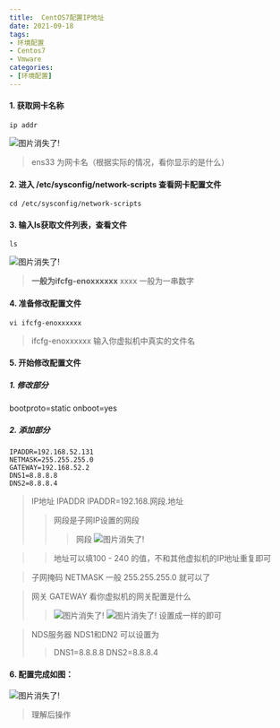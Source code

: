 ```yaml
---
title:  CentOS7配置IP地址
date: 2021-09-18
tags:
- 环境配置
- Centos7
- Vmware
categories:
- [环境配置]
---
```

#### 1. 获取网卡名称
```shell
ip addr
```
![图片消失了!](https://cdn.jsdelivr.net/gh/meimeng-Y/comments@main//imgs/202305171659621.png)

>
>ens33 为网卡名（根据实际的情况，看你显示的是什么）
>

#### 2. 进入 /etc/sysconfig/network-scripts 查看网卡配置文件
```
cd /etc/sysconfig/network-scripts
```
#### 3. 输入**ls**获取文件列表，查看文件
```
ls
```
![图片消失了!](https://cdn.jsdelivr.net/gh/meimeng-Y/comments@main//imgs/202305171718578.png)

>**一般为ifcfg-enoxxxxxx**
>xxxx 一般为一串数字
>

#### 4. 准备修改配置文件
```
vi ifcfg-enoxxxxxx
```
> ifcfg-enoxxxxxx 输入你虚拟机中真实的文件名
> 

#### 5. 开始修改配置文件
##### 1. 修改部分
bootproto=static
onboot=yes

##### 2. 添加部分
```
IPADDR=192.168.52.131
NETMASK=255.255.255.0
GATEWAY=192.168.52.2
DNS1=8.8.8.8
DNS2=8.8.8.4
```
>IP地址 IPADDR
> IPADDR=192.168.网段.地址
>> 网段是子网IP设置的网段
>>> 网段
>>> ![图片消失了!](https://cdn.jsdelivr.net/gh/meimeng-Y/comments@main//imgs/202305171852208.png)
>>> 

>> 地址可以填100 - 240 的值，不和其他虚拟机的IP地址重复即可
>> 

>子网掩码 NETMASK 
>一般 255.255.255.0 就可以了
>

> 网关 GATEWAY
> 看你虚拟机的网关配置是什么
>> ![图片消失了!](https://cdn.jsdelivr.net/gh/meimeng-Y/comments@main//imgs/202305171904654.png)
>> ![图片消失了!](https://cdn.jsdelivr.net/gh/meimeng-Y/comments@main//imgs/202305171905791.png)
>> 设置成一样的即可

> NDS服务器 NDS1和DN2
> 可以设置为
>> DNS1=8.8.8.8
>> DNS2=8.8.8.4

#### 6. 配置完成如图：
![图片消失了!](https://cdn.jsdelivr.net/gh/meimeng-Y/comments@main//imgs/202305171728193.png)

> 理解后操作
